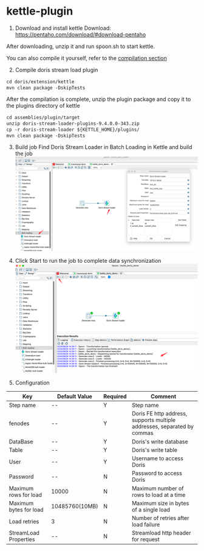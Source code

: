 # kettle-plugin

1. Download and install kettle
Download: https://pentaho.com/download/#download-pentaho

After downloading, unzip it and run spoon.sh to start kettle.

You can also compile it yourself, refer to the [compilation section](https://github.com/pentaho/pentaho-kettle?tab=readme-ov-file#how-to-build)

2. Compile doris stream load plugin
```shell
cd doris/extension/kettle
mvn clean package -DskipTests
```
After the compilation is complete, unzip the plugin package and copy it to the plugins directory of kettle
```shell
cd assemblies/plugin/target
unzip doris-stream-loader-plugins-9.4.0.0-343.zip 
cp -r doris-stream-loader ${KETTLE_HOME}/plugins/
mvn clean package -DskipTests
```
3. Build job
Find Doris Stream Loader in Batch Loading in Kettle and build the job
![create.png](images/create.png)

4. Click Start to run the job to complete data synchronization
![running.png](images/running.png)

5. Configuration

| Key                           | Default Value  | Required | Comment                                                                 |
|-------------------------------|----------------| -------- |-------------------------------------------------------------------------|
| Step name                     | --             | Y        | Step name                                                               |
| fenodes                       | --             | Y        | Doris FE http address, supports multiple addresses, separated by commas |
| DataBase                      | --             | Y        | Doris's write database                                                  |
| Table                         | --             | Y        | Doris's write table                                                     |
| User                          | --             | Y        | Username to access Doris                                                |
| Password                      | --             | N        | Password to access Doris                                                |
| Maximum rows for load | 10000          | N        | Maximum number of rows to load at a time                                |
| Maximum bytes for load | 10485760(10MB) | N        | Maximum size in bytes of a single load                                  |
| Load retries                  | 3              | N        | Number of retries after load failure                                    |
| StreamLoad Properties         | --             | N        | Streamload http header for request                                      |
